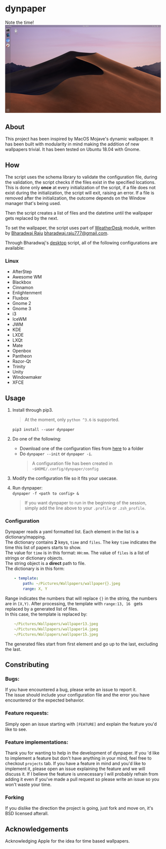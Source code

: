# dynpaper

Note the time!
![example.gif](./media/example.gif)


## About  
This project has been inspired by MacOS Mojave's dynamic wallpaper. It has been built with modularity in mind making the addition of new wallpapers trivial. It has been tested on Ubuntu 18.04 with Gnome.


## How

The script uses the schema library to validate the configuration file, during the validation, the script checks if the files exist in the specified locations. This is done only __once__ at every initialization of the script, if a file does not exist during the initialization, the script will exit, raising an error. If a file is removed after the initialization, the outcome depends on the Window manager that's being used.

Then the script creates a list of files and the datetime until the wallpaper gets replaced by the next.

To set the wallpaper, the script uses part of [WeatherDesk](https://github.com/bharadwaj-raju/WeatherDesk) module, written by [Bharadwaj Raju](github.com/bharadwaj-raju) <bharadwaj.raju777@gmail.com>.

Through Bharadwaj's [desktop](/dynpaper/desktop.py) script, all of the following configurations are available:

### Linux

* AfterStep
* Awesome WM
* Blackbox
* Cinnamon
* Enlightenment
* Fluxbox
* Gnome 2
* Gnome 3
* i3
* IceWM
* JWM
* KDE
* LXDE
* LXQt
* Mate
* Openbox
* Pantheon
* Razor-Qt
* Trinity
* Unity
* Windowmaker
* XFCE


## Usage

1. Install through pip3.
    > At the moment, only `python ^3.6` is supported.  

    `pip3 install --user dynpaper`

2. Do one of the following:  
    *   Download one of the configuration files from [here](../sample_configs) to a folder  
    *   Do `dynpaper --init` or `dynpaper -i`.
        > A configuration file has been created in `~$HOME/.config/dynpaper/config`

3. Modify the configuration file so it fits your usecase.

4. Run dynpaper:  
    `dynpaper -f <path to config> &`
    > If you want dynpaper to run in the beginning of the session, simply add the line above to your `.profile` or `.zsh_profile`.

### Configuration

Dynpaper reads a yaml formatted list. Each element in the list is a dictionary/mapping.  
The dictionary contains __2__ keys, `time` and `files`. The key `time` indicates the time this list of papers starts to show.  
The value for `time` is in this format: `HH:mm`. The value of `files` is a list of strings or dictionary objects.  
The string object is a __direct__ path to file.  
The dictionary is in this form:
```Yaml
    - template:
        path: ~/Pictures/Wallpapers/wallpaper{}.jpeg
        range: X, Y
```
Range indicates the numbers that will replace `{}` in the string, the numbers are in `[X,Y)`. After processing, the template with `range:13, 16 ` gets replaced by a generated list of files.  
In this case, the template is replaced by:
```Yaml
    ~/Pictures/Wallpapers/wallpaper13.jpeg
    ~/Pictures/Wallpapers/wallpaper14.jpeg
    ~/Pictures/Wallpapers/wallpaper15.jpeg
```
The generated files start from first element and go up to the last, excluding the last.  


## Constributing


### Bugs:

If you have encountered a bug, please write an issue to report it.  
The issue should include your configuration file and the error 
you have encountered or the expected behavior.

### Feature requests:

Simply open an issue starting with `[FEATURE]` and explain the feature you'd like to see.

### Feature implementations:

Thank you for wanting to help in the development of dynpaper. If you 'd like to implement a feature 
but don't have anything in your mind, feel free to checkout `projects` tab. If you have a feature in mind and
you'd like to implement it, please open an issue explaining the feature and we will discuss it. If I believe
the feature is unnecessary I will probably refrain from adding it even if you've made a pull request so please
write an issue so you won't waste your time.

### Forking

If you dislike the direction the project is going, just fork and move on, it's BSD licensed afterall.

## Acknowledgements

Acknowledging Apple for the idea for time based wallpapers.

